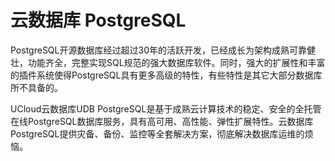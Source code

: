 # 云数据库 PostgreSQL



PostgreSQL开源数据库经过超过30年的活跃开发，已经成长为架构成熟可靠健壮，功能齐全，完整实现SQL规范的强大数据库软件。同时，强大的扩展性和丰富的插件系统使得PostgreSQL具有更多高级的特性，有些特性是其它大部分数据库所不具备的。

UCloud云数据库UDB
PostgreSQL是基于成熟云计算技术的稳定、安全的全托管在线PostgreSQL数据库服务，具有高可用、高性能、弹性扩展特性。云数据库PostgreSQL提供灾备、备份、监控等全套解决方案，彻底解决数据库运维的烦恼。




